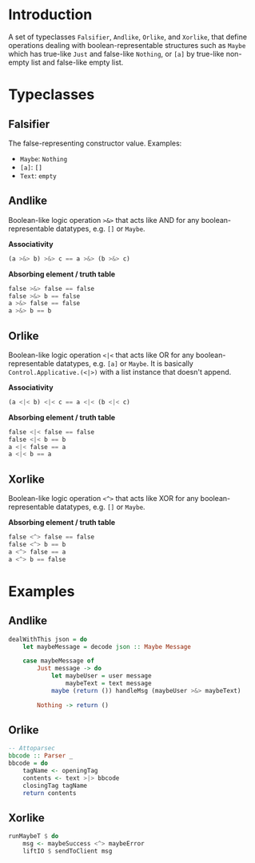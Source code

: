 
# Introduction
A set of typeclasses `Falsifier`, `Andlike`, `Orlike`, and `Xorlike`,
that define operations dealing with boolean-representable structures such
as `Maybe` which has true-like `Just` and false-like `Nothing`, or `[a]` by
true-like non-empty list and false-like empty list.

# Typeclasses

## Falsifier
The false-representing constructor value. Examples:

* `Maybe`: `Nothing`
* `[a]`: `[]`
* `Text`: `empty`


## Andlike
Boolean-like logic operation `>&>` that acts like AND for any
boolean-representable datatypes, e.g. `[]` or `Maybe`.

__Associativity__

```haskell
(a >&> b) >&> c == a >&> (b >&> c)
```

__Absorbing element / truth table__

```haskell
false >&> false == false
false >&> b == false
a >&> false == false
a >&> b == b
```

## Orlike
Boolean-like logic operation `<|<` that acts like OR for any
boolean-representable datatypes, e.g. `[a]` or `Maybe`. It is basically
`Control.Applicative.(<|>)` with a list instance that doesn't append.

__Associativity__

```haskell
(a <|< b) <|< c == a <|< (b <|< c)
```

__Absorbing element / truth table__

```haskell
false <|< false == false
false <|< b == b
a <|< false == a
a <|< b == a
```

## Xorlike
Boolean-like logic operation `<^>` that acts like XOR for any
boolean-representable datatypes, e.g. `[]` or `Maybe`.

__Absorbing element / truth table__

```haskell
false <^> false == false
false <^> b == b
a <^> false == a
a <^> b == false
```

# Examples

## Andlike

```haskell
dealWithThis json = do
    let maybeMessage = decode json :: Maybe Message

    case maybeMessage of
        Just message -> do
            let maybeUser = user message
                maybeText = text message
            maybe (return ()) handleMsg (maybeUser >&> maybeText)

        Nothing -> return ()
```

## Orlike

```haskell
-- Attoparsec
bbcode :: Parser _
bbcode = do
    tagName <- openingTag
    contents <- text >|> bbcode
    closingTag tagName
    return contents
```

## Xorlike

```haskell
runMaybeT $ do
    msg <- maybeSuccess <^> maybeError
    liftIO $ sendToClient msg
```

